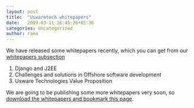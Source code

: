 ```yaml
---
layout: post
title:  "Uswaretech whitepapers"
date:   2009-03-11 16:45:26+05:30
categories: Uncategorized
author: rama
---
```

We have released some whitepapers recently, which you can get from our [whitepapers subsection](http://www.agiliq.com/whitepapers/)

1. Django and J2EE
2. Challenges and solutions in Offshore software development
3. Usware Technologies Value Proposition

We are going to be publishing some more whitepapers very soon, so [download the whitepapers and bookmark this page](http://www.agiliq.com/whitepapers/).

